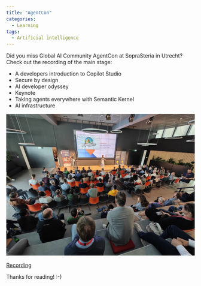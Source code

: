 ```yaml
---
title: "AgentCon"
categories:
  - Learning
tags:
  - Artificial intelligence
---
```


Did you miss Global AI Community AgentCon at SopraSteria in Utrecht? Check out the recording of the main stage:

* A developers introduction to Copilot Studio
* Secure by design
* AI developer odyssey
* Keynote
* Taking agents everywhere with Semantic Kernel
* AI infrastructure

![img](../assets/images/2025-04-25-agentcon.jpg)

[Recording](https://www.youtube.com/watch?v=BHvnK_08uGo)

Thanks for reading! :-)
